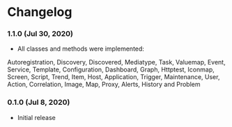 # Changelog

### 1.1.0 (Jul 30, 2020)
- All classes and methods were implemented:

Autoregistration, Discovery, Discovered, Mediatype, Task, Valuemap, Event, Service, Template, Configuration, Dashboard, Graph, Httptest, Iconmap, Screen, Script, Trend, Item, Host, Application, Trigger, Maintenance, User, Action, Correlation, Image, Map, Proxy, Alerts, History and Problem

### 0.1.0 (Jul 8, 2020)

- Initial release




